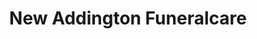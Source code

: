 ---
title: "New Addington Funeralcare"
url: /croydon/new-addington-funeralcare/
shop: Bestattungen
---